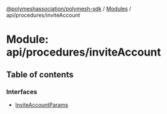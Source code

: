 [@polymeshassociation/polymesh-sdk](../README.md) / [Modules](../modules.md) / api/procedures/inviteAccount

# Module: api/procedures/inviteAccount

## Table of contents

### Interfaces

- [InviteAccountParams](../interfaces/api_procedures_inviteAccount.InviteAccountParams.md)
